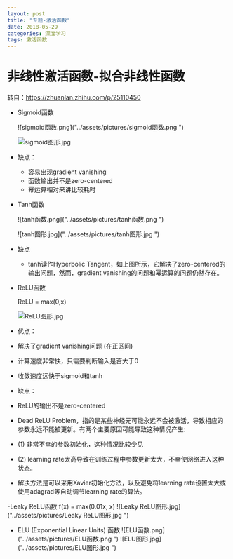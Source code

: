 ```yaml
---
layout: post
title: "专题-激活函数"
date: 2018-05-29
categories: 深度学习
tags: 激活函数
---
```

# 非线性激活函数-拟合非线性函数
转自：https://zhuanlan.zhihu.com/p/25110450
- Sigmoid函数

    ![sigmoid函数.png]("../assets/pictures/sigmoid函数.png ")

    ![sigmoid图形.jpg]("../assets/pictures/sigmoid图形.jpg")
    
- 缺点：
  - 容易出现gradient vanishing
  - 函数输出并不是zero-centered
  - 幂运算相对来讲比较耗时



- Tanh函数

    ![tanh函数.png]("../assets/pictures/tanh函数.png ")

    ![tanh图形.jpg]("../assets/pictures/tanh图形.jpg ")
- 缺点
  - tanh读作Hyperbolic Tangent，如上图所示，它解决了zero-centered的输出问题，然而，gradient vanishing的问题和幂运算的问题仍然存在。

- ReLU函数

    ReLU = max(0,x)
    
    ![ReLU图形.jpg]("../assets/pictures/ReLU图形.jpg")
- 优点：
 - 解决了gradient vanishing问题 (在正区间)
 - 计算速度非常快，只需要判断输入是否大于0
 - 收敛速度远快于sigmoid和tanh
- 缺点：
 - ReLU的输出不是zero-centered
 - Dead ReLU Problem，指的是某些神经元可能永远不会被激活，导致相应的参数永远不能被更新。有两个主要原因可能导致这种情况产生: 
  - (1) 非常不幸的参数初始化，这种情况比较少见 
  - (2) learning rate太高导致在训练过程中参数更新太大，不幸使网络进入这种状态。
  - 解决方法是可以采用Xavier初始化方法，以及避免将learning rate设置太大或使用adagrad等自动调节learning rate的算法。

-Leaky ReLU函数
    f(x) = max(0.01x, x)
    ![Leaky ReLU图形.jpg]("../assets/pictures/Leaky ReLU图形.jpg ")
 
- ELU (Exponential Linear Units) 函数
![ELU函数.png]("../assets/pictures/ELU函数.png ")
![ELU图形.jpg]("../assets/pictures/ELU图形.jpg ")










